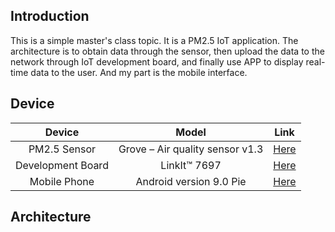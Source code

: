 ## Introduction
This is a simple master's class topic. It is a PM2.5 IoT application. 
The architecture is to obtain data through the sensor, then upload the data to the network through IoT development board, and finally use APP to display real-time data to the user. And my part is the mobile interface.

## Device
| Device            | Model                           | Link |
|:-----------------:|:-------------------------------:|:----:|
| PM2.5 Sensor      | Grove – Air quality sensor v1.3 | [Here](http://wiki.seeedstudio.com/Grove-Air_Quality_Sensor_v1.3/) |
| Development Board | LinkIt™ 7697                    | [Here](http://labs.mediatek.com/en/platform/linkit-7697) |
| Mobile Phone      | Android version 9.0 Pie         | [Here](https://developer.android.com/about/versions/pie) |

## Architecture
